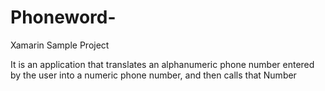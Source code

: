 # Phoneword-
Xamarin Sample Project 

It is an application that translates an alphanumeric phone number entered by the user into a numeric phone number, and then calls that Number
